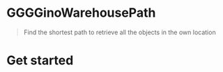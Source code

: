 # GGGGinoWarehousePath

> Find the shortest path to retrieve all the objects in the own location

# Get started
